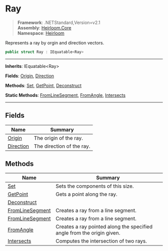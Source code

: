 # Ray

> **Framework**: .NETStandard,Version=v2.1  
> **Assembly**: [Heirloom.Core][0]  
> **Namespace**: [Heirloom][0]  

Represents a ray by orgin and direction vectors.

```cs
public struct Ray : IEquatable<Ray>
```

--------------------------------------------------------------------------------

**Inherits**: IEquatable\<Ray>

**Fields**: [Origin][1], [Direction][2]

**Methods**: [Set][3], [GetPoint][4], [Deconstruct][5]

**Static Methods**: [FromLineSegment][6], [FromAngle][7], [Intersects][8]

--------------------------------------------------------------------------------

## Fields

| Name           | Summary                   |
|----------------|---------------------------|
| [Origin][1]    | The origin of the ray.    |
| [Direction][2] | The direction of the ray. |

## Methods

| Name                 | Summary                                                                |
|----------------------|------------------------------------------------------------------------|
| [Set][3]             | Sets the components of this size.                                      |
| [GetPoint][4]        | Gets a point along the ray.                                            |
| [Deconstruct][5]     |                                                                        |
| [FromLineSegment][6] | Creates a ray from a line segment.                                     |
| [FromLineSegment][6] | Creates a ray from a line segment.                                     |
| [FromAngle][7]       | Creates a ray pointed along the specified angle from the origin given. |
| [Intersects][8]      | Computes the intersection of two rays.                                 |

[0]: ../Heirloom.Core.md
[1]: Heirloom.Ray.Origin.md
[2]: Heirloom.Ray.Direction.md
[3]: Heirloom.Ray.Set.md
[4]: Heirloom.Ray.GetPoint.md
[5]: Heirloom.Ray.Deconstruct.md
[6]: Heirloom.Ray.FromLineSegment.md
[7]: Heirloom.Ray.FromAngle.md
[8]: Heirloom.Ray.Intersects.md
